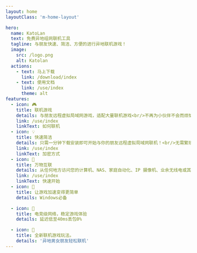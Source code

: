 ```yaml
---
layout: home
layoutClass: 'm-home-layout'

hero:
  name: KatoLan
  text: 免费异地组网联机工具
  tagline: 与朋友快速、简洁、方便的进行异地联机游戏！
  image:
    src: /logo.png
    alt: Katolan
  actions:
    - text: 马上下载
      link: /download/index
    - text: 使用文档
      link: /use/index
      theme: alt
features:
  - icon: 🎮
    title: 联机游戏
    details: 与朋友远程虚拟局域网游戏，适配大量联机游戏<br/>不再为小伙伴不会而烦恼
    link: /use/index
    linkText: 如何联机
  - icon: 💡
    title: 快速简洁
    details: 只需一分钟下载安装即可开始与你的朋友远程虚拟局域网联机！<br/>无需繁琐配置！
    link: /use/index
    linkText: 加密方式
  - icon: 📖
    title: 万物互联
    details: 从任何地方访问您的计算机、NAS、家庭自动化、IP 摄像机、业余无线电或其他设备<br/>方便地共享文件和数据，设备组网必备！
    link: /use/index
    linkText: 快速开始
  - icon: 🧰
    title: 让游戏加速变得更简单
    details: Windows必备

  - icon: 🐞
    title: 电竞级网络，稳定游戏体验
    details: 延迟低至40ms丢包0%

  - icon: 💯
    title: 全新联机游戏玩法。
    details: '异地男女朋友轻松联机'
---
```


<style>
/*爱的魔力转圈圈*/
.m-home-layout .image-src:hover {
  transform: translate(-50%, -50%) rotate(666turn);
  transition: transform 59s 1s cubic-bezier(0.3, 0, 0.8, 1);
}

.m-home-layout .details small {
  opacity: 0.8;
}

.m-home-layout .item:last-child .details {
  display: flex;
  justify-content: flex-end;
  align-items: end;
}
  .title :nth-child(1) {
    /* pointer-events: auto; */
    display: none;
}
  table{
    margin:auto;
  }
</style>
